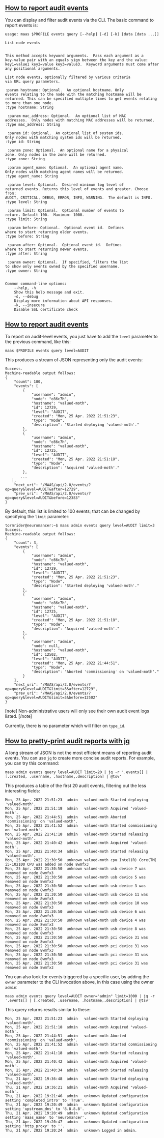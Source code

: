 <!-- "How to work with audit event logs" -->
<a href="#heading--how-to-use-the-cli-to-report-audit-events"><h2>How to report audit events</h2></a>

You can display and filter audit events via the CLI.  The basic command to report events is:

```nohighlight
usage: maas $PROFILE events query [--help] [-d] [-k] [data [data ...]]

List node events


This method accepts keyword arguments.  Pass each argument as a
key-value pair with an equals sign between the key and the value:
key1=value1 key2=value key3=value3.  Keyword arguments must come after
any positional arguments.

List node events, optionally filtered by various criteria
via URL query parameters.

:param hostname: Optional.  An optional hostname. Only
events relating to the node with the matching hostname will be
returned. This can be specified multiple times to get events relating
to more than one node.
:type hostname: String

 :param mac_address: Optional.  An optional list of MAC
addresses.  Only nodes with matching MAC addresses will be returned.
:type mac_address: String

 :param id: Optional.  An optional list of system ids.
Only nodes with matching system ids will be returned.
:type id: String

 :param zone: Optional.  An optional name for a physical
zone. Only nodes in the zone will be returned.
:type zone: String

 :param agent_name: Optional.  An optional agent name.
Only nodes with matching agent names will be returned.
:type agent_name: String

 :param level: Optional.  Desired minimum log level of
returned events. Returns this level of events and greater. Choose from:
AUDIT, CRITICAL, DEBUG, ERROR, INFO, WARNING.  The default is INFO.
:type level: String

 :param limit: Optional.  Optional number of events to
return. Default 100.  Maximum: 1000.
:type limit: String

 :param before: Optional.  Optional event id.  Defines
where to start returning older events.
:type before: String

 :param after: Optional.  Optional event id.  Defines
where to start returning newer events.
:type after: String

 :param owner: Optional.  If specified, filters the list
to show only events owned by the specified username.
:type owner: String


Common command-line options:
    --help, -h
	Show this help message and exit.
    -d, --debug
	Display more information about API responses.
    -k, --insecure
	Disable SSL certificate check
```

<a href="#heading--how-to-report-audit-events"><h2 id="heading--how-to-report-audit-events">How to report audit events</h2></a>

To report on audit-level events, you just have to add the `level` parameter to the previous command, like this:

```nohighlight
maas $PROFILE events query level=AUDIT
```

This produces a stream of JSON representing only the audit events:

```nohighlight
Success.
Machine-readable output follows:
{
    "count": 100,
    "events": [
        {
            "username": "admin",
            "node": "e86c7h",
            "hostname": "valued-moth",
            "id": 12729,
            "level": "AUDIT",
            "created": "Mon, 25 Apr. 2022 21:51:23",
            "type": "Node",
            "description": "Started deploying 'valued-moth'."
        },
        {
            "username": "admin",
            "node": "e86c7h",
            "hostname": "valued-moth",
            "id": 12725,
            "level": "AUDIT",
            "created": "Mon, 25 Apr. 2022 21:51:18",
            "type": "Node",
            "description": "Acquired 'valued-moth'."
        },
       ...
   ],
    "next_uri": "/MAAS/api/2.0/events/?op=query&level=AUDIT&after=12729",
    "prev_uri": "/MAAS/api/2.0/events/?op=query&level=AUDIT&before=12383"
}
```

By default, this list is limited to 100 events; that can be changed by specifying the `limit` parameter:

```nohighlight
tormrider@neuromancer:~$ maas admin events query level=AUDIT limit=3
Success.
Machine-readable output follows:
{
    "count": 3,
    "events": [
        {
            "username": "admin",
            "node": "e86c7h",
            "hostname": "valued-moth",
            "id": 12729,
            "level": "AUDIT",
            "created": "Mon, 25 Apr. 2022 21:51:23",
            "type": "Node",
            "description": "Started deploying 'valued-moth'."
        },
        {
            "username": "admin",
            "node": "e86c7h",
            "hostname": "valued-moth",
            "id": 12725,
            "level": "AUDIT",
            "created": "Mon, 25 Apr. 2022 21:51:18",
            "type": "Node",
            "description": "Acquired 'valued-moth'."
        },
        {
            "username": "admin",
            "node": null,
            "hostname": "valued-moth",
            "id": 12502,
            "level": "AUDIT",
            "created": "Mon, 25 Apr. 2022 21:44:51",
            "type": "Node",
            "description": "Aborted 'commissioning' on 'valued-moth'."
        }
    ],
    "next_uri": "/MAAS/api/2.0/events/?op=query&level=AUDIT&limit=3&after=12729",
    "prev_uri": "/MAAS/api/2.0/events/?op=query&level=AUDIT&limit=3&before=12502"
}
```

[note]
Non-administrative users will only see their own audit event logs listed.
[/note]

Currently, there is no parameter which will filter on `type_id`.

<a href="#heading--how-to-pretty-print-audit-reports-with-jq"><h2 id="heading--how-to-pretty-print-audit-reports-with-jq">How to pretty-print audit reports with jq</h2></a>

A long stream of JSON is not the most efficient means of reporting audit events.  You can use `jq` to create more concise audit reports.  For example, you can try this command:

```nohighlight
maas admin events query level=AUDIT limit=20 | jq -r '.events[] | [.created, .username, .hostname,.description] | @tsv'
```

This produces a table of the first 20 audit events, filtering out the less interesting fields:

```nohighlight
Mon, 25 Apr. 2022 21:51:23	admin	valued-moth	Started deploying 'valued-moth'.
Mon, 25 Apr. 2022 21:51:18	admin	valued-moth	Acquired 'valued-moth'.
Mon, 25 Apr. 2022 21:44:51	admin	valued-moth	Aborted 'commissioning' on 'valued-moth'.
Mon, 25 Apr. 2022 21:41:52	admin	valued-moth	Started commissioning on 'valued-moth'.
Mon, 25 Apr. 2022 21:41:18	admin	valued-moth	Started releasing 'valued-moth'.
Mon, 25 Apr. 2022 21:40:42	admin	valued-moth	Acquired 'valued-moth'.
Mon, 25 Apr. 2022 21:40:34	admin	valued-moth	Started releasing 'valued-moth'.
Mon, 25 Apr. 2022 21:30:50	unknown	valued-moth	cpu Intel(R) Core(TM) i5-10210U CPU was added on node 8wmfx3
Mon, 25 Apr. 2022 21:30:50	unknown	valued-moth	usb device 7 was removed on node 8wmfx3
Mon, 25 Apr. 2022 21:30:50	unknown	valued-moth	usb device 5 was removed on node 8wmfx3
Mon, 25 Apr. 2022 21:30:50	unknown	valued-moth	usb device 3 was removed on node 8wmfx3
Mon, 25 Apr. 2022 21:30:50	unknown	valued-moth	usb device 11 was removed on node 8wmfx3
Mon, 25 Apr. 2022 21:30:50	unknown	valued-moth	usb device 10 was removed on node 8wmfx3
Mon, 25 Apr. 2022 21:30:50	unknown	valued-moth	usb device 6 was removed on node 8wmfx3
Mon, 25 Apr. 2022 21:30:50	unknown	valued-moth	usb device 4 was removed on node 8wmfx3
Mon, 25 Apr. 2022 21:30:50	unknown	valued-moth	usb device 8 was removed on node 8wmfx3
Mon, 25 Apr. 2022 21:30:50	unknown	valued-moth	pci device 31 was removed on node 8wmfx3
Mon, 25 Apr. 2022 21:30:50	unknown	valued-moth	pci device 31 was removed on node 8wmfx3
Mon, 25 Apr. 2022 21:30:50	unknown	valued-moth	pci device 31 was removed on node 8wmfx3
Mon, 25 Apr. 2022 21:30:50	unknown	valued-moth	pci device 31 was removed on node 8wmfx3
```

You can also look for events triggered by a specific user, by adding the `owner` parameter to the CLI invocation above, in this case using the owner `admin`:

```nohighlight
maas admin events query level=AUDIT owner="admin" limit=1000 | jq -r '.events[] | [.created, .username, .hostname,.description] | @tsv'
```

This query returns results similar to these:

```nohighlight
Mon, 25 Apr. 2022 21:51:23	admin	valued-moth	Started deploying 'valued-moth'.
Mon, 25 Apr. 2022 21:51:18	admin	valued-moth	Acquired 'valued-moth'.
Mon, 25 Apr. 2022 21:44:51	admin	valued-moth	Aborted 'commissioning' on 'valued-moth'.
Mon, 25 Apr. 2022 21:41:52	admin	valued-moth	Started commissioning on 'valued-moth'.
Mon, 25 Apr. 2022 21:41:18	admin	valued-moth	Started releasing 'valued-moth'.
Mon, 25 Apr. 2022 21:40:42	admin	valued-moth	Acquired 'valued-moth'.
Mon, 25 Apr. 2022 21:40:34	admin	valued-moth	Started releasing 'valued-moth'.
Thu, 21 Apr. 2022 19:36:48	admin	valued-moth	Started deploying 'valued-moth'.
Thu, 21 Apr. 2022 19:36:21	admin	valued-moth	Acquired 'valued-moth'.
Thu, 21 Apr. 2022 19:21:46	admin	unknown	Updated configuration setting 'completed_intro' to 'True'.
Thu, 21 Apr. 2022 19:20:49	admin	unknown	Updated configuration setting 'upstream_dns' to '8.8.8.8'.
Thu, 21 Apr. 2022 19:20:49	admin	unknown	Updated configuration setting 'maas_name' to 'neuromancer'.
Thu, 21 Apr. 2022 19:20:47	admin	unknown	Updated configuration setting 'http_proxy' to ''.
Thu, 21 Apr. 2022 19:20:24	admin	unknown	Logged in admin.
```

<!--

There are many user-initiated events in MAAS that an administrator or a user may want to audit. These include someone updating the settings or changing a user's permissions. This page details how to query these events and includes examples of how to perform a query, and the type of data logs can provide.

This article will help you learn:

* [How to list audit events for all users](#heading--list-audit-events-for-all-users)
* [How to list audit events for a specific user](#heading--list-audit-events-for-a-specific-user)

<a href="#heading--list-audit-events-for-all-users"><h2 id="heading--list-audit-events-for-all-users">How to list audit events for all users</h2></a>

To list events for all users, use the following syntax:

``` bash
maas $PROFILE events query level=AUDIT
```


The following is example output from the previous command, using admin as the MAAS profile:

``` no-highlight
Success.
Machine-readable output follows:
{
    "count": 1,
    "events": [
        {
            "username": "admin",
            "node": null,
            "hostname": "",
            "id": 2569,
            "level": "AUDIT",
            "created": "Thu, 01 Feb. 2018 22:28:18",
            "type": "Authorisation",
            "description": "User admin logged in."
        }
    ],
    "next_uri": "/MAAS/api/2.0/events/?op=query&level=AUDIT&after=2569",
    "prev_uri": "/MAAS/api/2.0/events/?op=query&level=AUDIT&before=2558"
}
```

The above output shows that there is currently only one audit event log for the user `admin`, and that MAAS created this log when they logged into the web UI.

<a href="#heading--list-audit-events-for-a-specific-user"><h2 id="heading--list-audit-events-for-a-specific-user">How to list audit events for a specific user</h2></a>

To list the audit event logs for a specific user that you have permissions for, supply the `owner=$USERNAME` parameter to the query command:

``` bash
maas $PROFILE events query level=AUDIT owner=$USERNAME
```

As there is only one audit event log in the database (as seen above), generate some more by performing these four actions:

1. Create new non-administrator user `johnnybegood` with `admin` user
2. Logout of web UI as `admin` user and login with `johnnybegood` user
3. Change password of the `johnnybegood` user
4. Log back into the web UI (Django forces a re-login when currently logged in user changes their password).

Let's take a look and see what type of audit event logs we have now, filtering with `owner=johnnybegood` as shown in the following command:

``` bash
maas admin events query level=AUDIT owner=johnnybegood
```

``` bash
Success.
Machine-readable output follows:
{
    "count": 3,
    "events": [
        {
            "username": "johnnybegood",
            "node": null,
            "hostname": "",
            "id": 2877,
            "level": "AUDIT",
            "created": "Mon, 12 Feb. 2018 22:34:46",
            "type": "Authorisation",
            "description": "User 'johnnybegood' logged in."
        },
        {
            "username": "johnnybegood",
            "node": null,
            "hostname": "",
            "id": 2876,
            "level": "AUDIT",
            "created": "Mon, 12 Feb. 2018 22:34:35",
            "type": "Authorisation",
            "description": "Password changed for 'johnnybegood'."
        },
        {
            "username": "johnnybegood",
            "node": null,
            "hostname": "",
            "id": 2875,
            "level": "AUDIT",
            "created": "Mon, 12 Feb. 2018 22:33:56",
            "type": "Authorisation",
            "description": "User 'johnnybegood' logged in."
        }
    ],
    "next_uri": "/MAAS/api/2.0/events/?op=query&level=AUDIT&owner=johnnybegood&after=2877",
    "prev_uri": "/MAAS/api/2.0/events/?op=query&level=AUDIT&owner=johnnybegood&before=2875"
}
```

As we can see above, only audit event logs for the user `johnnybegood` are generated. These events show the following eight items:

1. The user for the event
2. Whether or not the event is associated with a particular node
3. The node's hostname
4. The event id
5. The level of the event
6. when MAAS created the event
7. The event type
8. The event description
-->